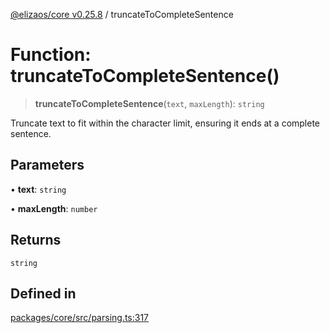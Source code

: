 [@elizaos/core v0.25.8](../index.md) / truncateToCompleteSentence

# Function: truncateToCompleteSentence()

> **truncateToCompleteSentence**(`text`, `maxLength`): `string`

Truncate text to fit within the character limit, ensuring it ends at a complete sentence.

## Parameters

• **text**: `string`

• **maxLength**: `number`

## Returns

`string`

## Defined in

[packages/core/src/parsing.ts:317](https://github.com/elizaOS/eliza/blob/main/packages/core/src/parsing.ts#L317)
